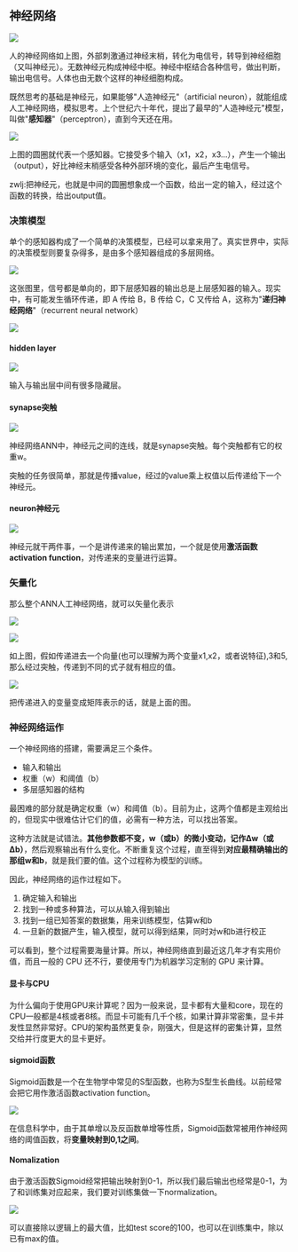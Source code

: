 ## 神经网络
![](image/ann0.png)

人的神经网络如上图，外部刺激通过神经末梢，转化为电信号，转导到神经细胞（又叫神经元）。无数神经元构成神经中枢。神经中枢结合各种信号，做出判断，输出电信号。人体也由无数个这样的神经细胞构成。

既然思考的基础是神经元，如果能够"人造神经元"（artificial neuron），就能组成人工神经网络，模拟思考。上个世纪六十年代，提出了最早的"人造神经元"模型，叫做"**感知器**"（perceptron），直到今天还在用。

![](image/ann1.png)

上图的圆圈就代表一个感知器。它接受多个输入（x1，x2，x3...），产生一个输出（output），好比神经末梢感受各种外部环境的变化，最后产生电信号。

zwlj:把神经元，也就是中间的圆圈想象成一个函数，给出一定的输入，经过这个函数的转换，给出output值。

### 决策模型
单个的感知器构成了一个简单的决策模型，已经可以拿来用了。真实世界中，实际的决策模型则要复杂得多，是由多个感知器组成的多层网络。

![](image/ann0.jpg)

这张图里，信号都是单向的，即下层感知器的输出总是上层感知器的输入。现实中，有可能发生循环传递，即 A 传给 B，B 传给 C，C 又传给 A，这称为"**递归神经网络**"（recurrent neural network）

![](image/ann2.png)

#### hidden layer

![](image/ann4.jpg)

输入与输出层中间有很多隐藏层。


#### synapse突触

![](image/ann5.jpg)

神经网络ANN中，神经元之间的连线，就是synapse突触。每个突触都有它的权重w。

突触的任务很简单，那就是传播value，经过的value乘上权值以后传递给下一个神经元。

#### neuron神经元

![](image/ann6.jpg)

神经元就干两件事，一个是讲传递来的输出累加，一个就是使用**激活函数activation function**，对传递来的变量进行运算。

### 矢量化
那么整个ANN人工神经网络，就可以矢量化表示

![](image/ann1.jpg)

![](image/ann7.jpg)


如上图，假如传递进去一个向量(也可以理解为两个变量x1,x2，或者说特征),3和5,那么经过突触，传递到不同的式子就有相应的值。

![](image/ann8.jpg)

把传递进入的变量变成矩阵表示的话，就是上面的图。


### 神经网络运作

一个神经网络的搭建，需要满足三个条件。

 - 输入和输出
 - 权重（w）和阈值（b）
 - 多层感知器的结构


 最困难的部分就是确定权重（w）和阈值（b）。目前为止，这两个值都是主观给出的，但现实中很难估计它们的值，必需有一种方法，可以找出答案。

 这种方法就是试错法。**其他参数都不变，w（或b）的微小变动，记作Δw（或Δb）**，然后观察输出有什么变化。不断重复这个过程，直至得到**对应最精确输出的那组w和b**，就是我们要的值。这个过程称为模型的训练。

 因此，神经网络的运作过程如下。

1. 确定输入和输出
2. 找到一种或多种算法，可以从输入得到输出
3. 找到一组已知答案的数据集，用来训练模型，估算w和b
4. 一旦新的数据产生，输入模型，就可以得到结果，同时对w和b进行校正


可以看到，整个过程需要海量计算。所以，神经网络直到最近这几年才有实用价值，而且一般的 CPU 还不行，要使用专门为机器学习定制的 GPU 来计算。

#### 显卡与CPU
为什么偏向于使用GPU来计算呢？因为一般来说，显卡都有大量和core，现在的CPU一般都是4核或者8核。而显卡可能有几千个核，如果计算非常密集，显卡并发性显然非常好。CPU的架构虽然更复杂，刚强大，但是这样的密集计算，显然交给并行度更大的显卡更好。

#### sigmoid函数
Sigmoid函数是一个在生物学中常见的S型函数，也称为S型生长曲线。以前经常会把它用作激活函数activation function。

![](image/ann9.jpg)

在信息科学中，由于其单增以及反函数单增等性质，Sigmoid函数常被用作神经网络的阈值函数，将**变量映射到0,1之间**。

#### Nomalization
由于激活函数Sigmoid经常把输出映射到0-1，所以我们最后输出也经常是0-1，为了和训练集对应起来，我们要对训练集做一下normalization。

![](image/ann10.jpg)

可以直接除以逻辑上的最大值，比如test score的100，也可以在训练集中，除以已有max的值。

